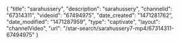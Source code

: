 {
    "title": "sarahussery",
    "description": "sarahussery",
    "channelid": "67314311",
    "videoid": "67494975",
    "date_created": "1471281762",
    "date_modified": "1471287959",
    "type": "captivate",
    "layout": "channelVideo",
    "url": "\/star-search\/sarahussery7-mp4\/67314311-67494975"
}